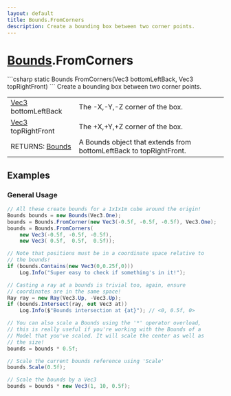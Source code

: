 ```yaml
---
layout: default
title: Bounds.FromCorners
description: Create a bounding box between two corner points.
---
```

# [Bounds]({{site.url}}/Pages/StereoKit/Bounds.html).FromCorners

<div class='signature' markdown='1'>
```csharp
static Bounds FromCorners(Vec3 bottomLeftBack, Vec3 topRightFront)
```
Create a bounding box between two corner points.
</div>

|  |  |
|--|--|
|[Vec3]({{site.url}}/Pages/StereoKit/Vec3.html) bottomLeftBack|The -X,-Y,-Z corner of the box.|
|[Vec3]({{site.url}}/Pages/StereoKit/Vec3.html) topRightFront|The +X,+Y,+Z corner of the box.|
|RETURNS: [Bounds]({{site.url}}/Pages/StereoKit/Bounds.html)|A Bounds object that extends from bottomLeftBack to topRightFront.|





## Examples

### General Usage

```csharp
// All these create bounds for a 1x1x1m cube around the origin!
Bounds bounds = new Bounds(Vec3.One);
bounds = Bounds.FromCorner(new Vec3(-0.5f, -0.5f, -0.5f), Vec3.One);
bounds = Bounds.FromCorners(
	new Vec3(-0.5f, -0.5f, -0.5f),
	new Vec3( 0.5f,  0.5f,  0.5f));

// Note that positions must be in a coordinate space relative to 
// the bounds!
if (bounds.Contains(new Vec3(0,0.25f,0)))
	Log.Info("Super easy to check if something's in it!");

// Casting a ray at a bounds is trivial too, again, ensure 
// coordinates are in the same space!
Ray ray = new Ray(Vec3.Up, -Vec3.Up);
if (bounds.Intersect(ray, out Vec3 at))
	Log.Info($"Bounds intersection at {at}"); // <0, 0.5f, 0>

// You can also scale a Bounds using the '*' operator overload, 
// this is really useful if you're working with the Bounds of a
// Model that you've scaled. It will scale the center as well as
// the size!
bounds = bounds * 0.5f;

// Scale the current bounds reference using 'Scale'
bounds.Scale(0.5f);

// Scale the bounds by a Vec3
bounds = bounds * new Vec3(1, 10, 0.5f);
```

